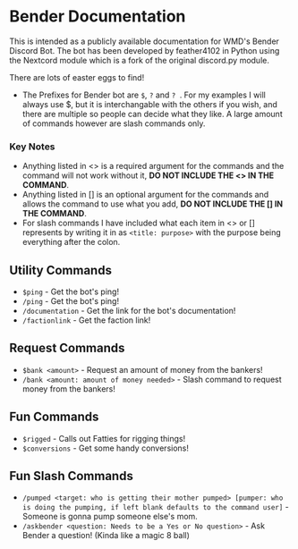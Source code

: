 # Bender Documentation
This is intended as a publicly available documentation for WMD's Bender Discord Bot. 
The bot has been developed by feather4102 in Python using the Nextcord module which is a fork of the original discord.py module.  

There are lots of easter eggs to find!

* The Prefixes for Bender bot are ```$```, ```?``` and ```? ```. For my examples I will always use \$, but it is interchangable with the others if you wish, and there are multiple so people can decide what they like. A large amount of commands however are slash commands only. 

### Key Notes
* Anything listed in \<> is a required argument for the commands and the command will not work without it, __DO NOT INCLUDE THE \<> IN THE COMMAND__.
* Anything listed in \[] is an optional argument for the commands and allows the command to use what you add, __DO NOT INCLUDE THE \[] IN THE COMMAND__.
* For slash commands I have included what each item in <> or [] represents by writing it in as ```<title: purpose>``` with the purpose being everything after the colon. 


## Utility Commands 
* ```$ping``` - Get the bot's ping!
* ```/ping``` - Get the bot's ping!
* ```/documentation``` - Get the link for the bot's documentation!
* ```/factionlink``` - Get the faction link!

## Request Commands
* ```$bank <amount>``` - Request an amount of money from the bankers!
* ```/bank <amount: amount of money needed>``` - Slash command to request money from the bankers!

## Fun Commands
* ```$rigged``` - Calls out Fatties for rigging things!
* ```$conversions``` - Get some handy conversions!

## Fun Slash Commands
* ```/pumped <target: who is getting their mother pumped> [pumper: who is doing the pumping, if left blank defaults to the command user]``` - Someone is gonna pump someone else's mom. 
* ```/askbender <question: Needs to be a Yes or No question>``` - Ask Bender a question! (Kinda like a magic 8 ball)


